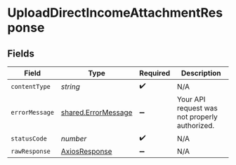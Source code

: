 # UploadDirectIncomeAttachmentResponse


## Fields

| Field                                                      | Type                                                       | Required                                                   | Description                                                |
| ---------------------------------------------------------- | ---------------------------------------------------------- | ---------------------------------------------------------- | ---------------------------------------------------------- |
| `contentType`                                              | *string*                                                   | :heavy_check_mark:                                         | N/A                                                        |
| `errorMessage`                                             | [shared.ErrorMessage](../../models/shared/errormessage.md) | :heavy_minus_sign:                                         | Your API request was not properly authorized.              |
| `statusCode`                                               | *number*                                                   | :heavy_check_mark:                                         | N/A                                                        |
| `rawResponse`                                              | [AxiosResponse](https://axios-http.com/docs/res_schema)    | :heavy_minus_sign:                                         | N/A                                                        |